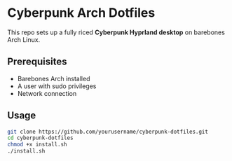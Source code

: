 # Cyberpunk Arch Dotfiles

This repo sets up a fully riced **Cyberpunk Hyprland desktop** on barebones Arch Linux.

## Prerequisites
- Barebones Arch installed
- A user with sudo privileges
- Network connection

## Usage
```bash
git clone https://github.com/yourusername/cyberpunk-dotfiles.git
cd cyberpunk-dotfiles
chmod +x install.sh
./install.sh
